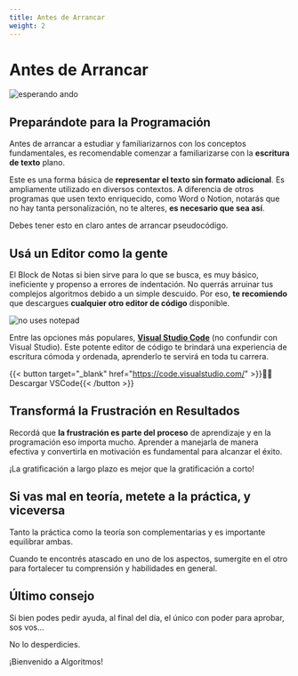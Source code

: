 ```yaml
---
title: Antes de Arrancar
weight: 2
---
```


# Antes de Arrancar

![esperando ando](/aed-docs/images/waiting-berserk.jpg)

## Preparándote para la Programación

Antes de arrancar a estudiar y familiarizarnos con los conceptos fundamentales, es recomendable comenzar a familiarizarse con la **escritura de texto** plano.

Este es una forma básica de **representar el texto sin formato adicional**. Es ampliamente utilizado en diversos contextos. A diferencia de otros programas que usen texto enriquecido, como Word o Notion, notarás que no hay tanta personalización, no te alteres, **es necesario que sea así**.

Debes tener esto en claro antes de arrancar pseudocódigo.

## Usá un Editor como la gente

El Block de Notas si bien sirve para lo que se busca, es muy básico, ineficiente y propenso a errores de indentación. No querrás arruinar tus complejos algoritmos debido a un simple descuido. Por eso, **te recomiendo** que descargues **cualquier otro editor de código** disponible.

![no uses notepad](/aed-docs/images/notepad.jpg)

Entre las opciones más populares, [**Visual Studio Code**](https://code.visualstudio.com/) (no confundir con Visual Studio). Este potente editor de código te brindará una experiencia de escritura cómoda y ordenada, aprenderlo te servirá en toda tu carrera.

{{< button target="_blank" href="https://code.visualstudio.com/" >}}🧑‍💻 Descargar VSCode{{< /button >}}

## Transformá la Frustración en Resultados

Recordá que **la frustración es parte del proceso** de aprendizaje y en la programación eso importa mucho. Aprender a manejarla de manera efectiva y convertirla en motivación es fundamental para alcanzar el éxito.

¡La gratificación a largo plazo es mejor que la gratificación a corto!

## Si vas mal en teoría, metete a la práctica, y viceversa

Tanto la práctica como la teoría son complementarias y es importante equilibrar ambas.

Cuando te encontrés atascado en uno de los aspectos, sumergite en el otro para fortalecer tu comprensión y habilidades en general.

## Último consejo

Si bien podes pedir ayuda, al final del día, el único con poder para aprobar, sos vos...

No lo desperdicies.

¡Bienvenido a Algoritmos!